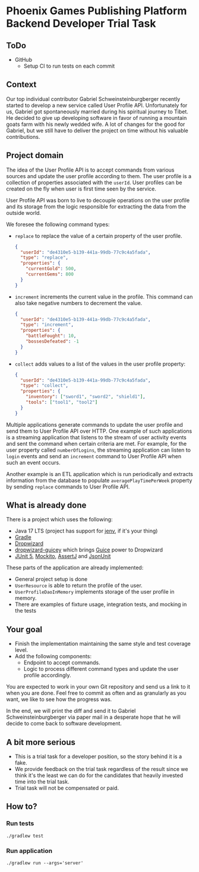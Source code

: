 # Phoenix Games Publishing Platform Backend Developer Trial Task

## ToDo

- GitHub
    - Setup CI to run tests on each commit

## Context

Our top individual contributor Gabriel Schweinsteinburgberger recently started to develop a new service called User Profile API.
Unfortunately for us, Gabriel got spontaneously married during his spiritual journey to Tibet. He decided to give up developing software in
favor of running a mountain goats farm with his newly wedded wife. A lot of changes for the good for Gabriel, but we still have to deliver
the project on time without his valuable contributions.

## Project domain

The idea of the User Profile API is to accept commands from various sources and update the user profile according to them. The user profile
is a collection of properties associated with the `userId`. User profiles can be created on the fly when user is first time seen by the
service.

User Profile API was born to live to decouple operations on the user profile and its storage from the logic responsible for extracting the
data from the outside world.

We foresee the following command types:

* `replace` to replace the value of a certain property of the user profile.
  ```json
  {
    "userId": "de4310e5-b139-441a-99db-77c9c4a5fada",
    "type": "replace",
    "properties": {
      "currentGold": 500,
      "currentGems": 800
    }
  }
  ```

* `increment` increments the current value in the profile. This command can also take negative numbers to decrement the value.
  ```json
  {
    "userId": "de4310e5-b139-441a-99db-77c9c4a5fada",
    "type": "increment",
    "properties": {
      "battleFought": 10,
      "bossesDefeated": -1
    }
  }
  ```

* `collect` adds values to a list of the values in the user profile property:
  ```json
  {
    "userId": "de4310e5-b139-441a-99db-77c9c4a5fada",
    "type": "collect",
    "properties": {
      "inventory": ["sword1", "sword2", "shield1"],
      "tools": ["tool1", "tool2"]
    }
  }
  ```

Multiple applications generate commands to update the user profile and send them to User Profile API over HTTP. One example of such
applications is a streaming application that listens to the stream of user activity events and sent the command when certain criteria are
met. For example, for the user property called `numberOfLogins`, the streaming application can listen to `login` events and send
an `increment` command to User Profile API when such an event occurs.

Another example is an ETL application which is run periodically and extracts information from the database to
populate `averagePlayTimePerWeek` property by sending `replace` commands to User Profile API.

## What is already done

There is a project which uses the following:

* Java 17 LTS (project has support for [jenv](https://www.jenv.be), if it's your thing)
* [Gradle](https://gradle.org/)
* [Dropwizard](https://www.dropwizard.io/en/latest/)
* [dropwizard-guicey](https://github.com/xvik/dropwizard-guicey) which brings [Guice](https://github.com/google/guice) power to Dropwizard
* [JUnit 5](https://junit.org/junit5/), [Mockito](https://site.mockito.org/), [AssertJ](https://assertj.github.io/doc/)
  and [JsonUnit](https://github.com/lukas-krecan/JsonUnit#assertj-integration)

These parts of the application are already implemented:

* General project setup is done
* `UserResource` is able to return the profile of the user.
* `UserProfileDaoInMemory` implements storage of the user profile in memory.
* There are examples of fixture usage, integration tests, and mocking in the tests

## Your goal

* Finish the implementation maintaining the same style and test coverage level.
* Add the following components:
    * Endpoint to accept commands.
    * Logic to process different command types and update the user profile accordingly.

You are expected to work in your own Git repository and send us a link to it when you are done. Feel free to commit as often and as
granularly as you want, we like to see how the progress was.

In the end, we will print the diff and send it to Gabriel Schweinsteinburgberger via paper mail in a desperate hope that he will decide to
come back to software development.

## A bit more serious

* This is a trial task for a developer position, so the story behind it is a fake.
* We provide feedback on the trial task regardless of the result since we think it's the least we can do for the candidates that heavily
  invested time into the trial task.
* Trial task will not be compensated or paid.

## How to?

### Run tests

```shell
./gradlew test
```

### Run application

```shell
./gradlew run --args='server'
```
